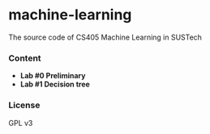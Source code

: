 # machine-learning

The source code of CS405 Machine Learning in SUSTech



### Content

- **Lab #0 Preliminary**
- **Lab #1 Decision tree**







### License

GPL v3

